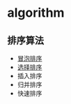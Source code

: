 # 

# algorithm
##  排序算法
  - [冒泡排序](sort/bubbleSort.md)
  - [选择排序](sort/selectionBubble.md)
  - 插入排序
  - 归并排序
  - 快速排序


